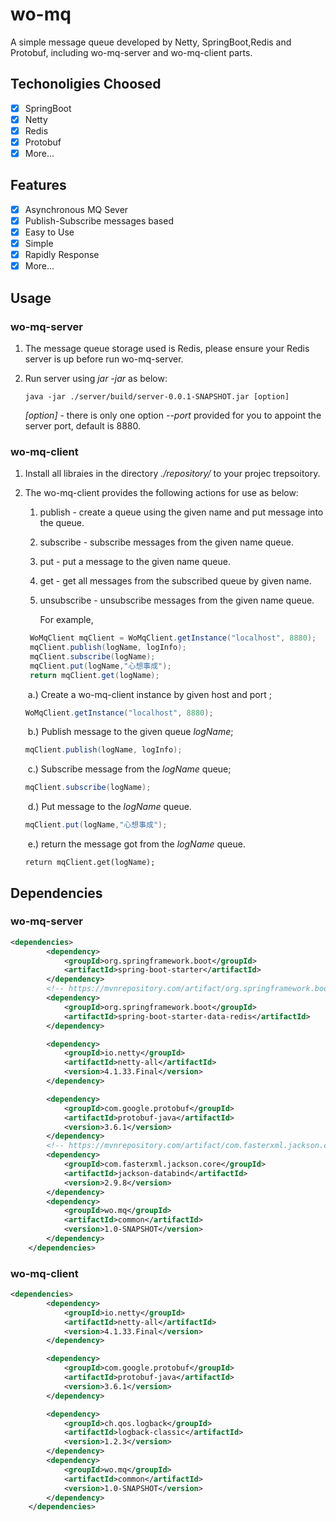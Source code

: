 # wo-mq
A simple message queue developed by Netty, SpringBoot,Redis and Protobuf, including wo-mq-server and wo-mq-client parts.

## Techonoligies Choosed

- [x] SpringBoot
- [x] Netty
- [x] Redis
- [x] Protobuf
- [x] More...

## Features

- [x] Asynchronous MQ Sever
- [x] Publish-Subscribe messages based 
- [x] Easy to Use
- [x] Simple
- [x] Rapidly Response
- [x] More...

## Usage

### wo-mq-server

1. The message queue storage used is Redis, please ensure your Redis server is up before run wo-mq-server.

2. Run server using *jar -jar* as below:

   ```shell
   java -jar ./server/build/server-0.0.1-SNAPSHOT.jar [option]
   ```

   *[option]* - there is only one option *--port* provided for you to appoint the server port, default is 8880.

### wo-mq-client

1. Install  all libraies in the directory *./repository/* to your projec trepsoitory.

2. The wo-mq-client provides the following actions for use as below:

   1. publish - create a queue using the given name and put message into the queue.

   2. subscribe - subscribe messages from the given name queue.

   3. put - put a message to the given name queue.

   4. get - get all messages from the subscribed queue by given name.

   5. unsubscribe - unsubscribe messages from the given name queue.

      For example,

   ```java
    WoMqClient mqClient = WoMqClient.getInstance("localhost", 8880);
    mqClient.publish(logName, logInfo); 
    mqClient.subscribe(logName);
    mqClient.put(logName,"心想事成");
    return mqClient.get(logName);
   ```

   ​	a.) Create a wo-mq-client instance by given host and port ;

   ```java
   WoMqClient.getInstance("localhost", 8880);
   ```

   ​	b.) Publish message to the given queue *logName*;

   ```java
   mqClient.publish(logName, logInfo); 
   ```

   ​	c.) Subscribe message from the *logName* queue;

   ```java
   mqClient.subscribe(logName);
   ```

   ​	d.) Put message to the *logName* queue.

   ```java
   mqClient.put(logName,"心想事成");
   ```

   ​	e.) return the message got from the *logName* queue.

   ```
   return mqClient.get(logName);
   ```

   

## Dependencies

### 	wo-mq-server

```xml
<dependencies>
        <dependency>
            <groupId>org.springframework.boot</groupId>
            <artifactId>spring-boot-starter</artifactId>
        </dependency>
        <!-- https://mvnrepository.com/artifact/org.springframework.boot/spring-boot-starter-data-redis -->
        <dependency>
            <groupId>org.springframework.boot</groupId>
            <artifactId>spring-boot-starter-data-redis</artifactId>
        </dependency>

        <dependency>
            <groupId>io.netty</groupId>
            <artifactId>netty-all</artifactId>
            <version>4.1.33.Final</version>
        </dependency>

        <dependency>
            <groupId>com.google.protobuf</groupId>
            <artifactId>protobuf-java</artifactId>
            <version>3.6.1</version>
        </dependency>
        <!-- https://mvnrepository.com/artifact/com.fasterxml.jackson.core/jackson-databind -->
        <dependency>
            <groupId>com.fasterxml.jackson.core</groupId>
            <artifactId>jackson-databind</artifactId>
            <version>2.9.8</version>
        </dependency>
        <dependency>
            <groupId>wo.mq</groupId>
            <artifactId>common</artifactId>
            <version>1.0-SNAPSHOT</version>
        </dependency>
    </dependencies>
```



### 	wo-mq-client

```xml
<dependencies>
        <dependency>
            <groupId>io.netty</groupId>
            <artifactId>netty-all</artifactId>
            <version>4.1.33.Final</version>
        </dependency>

        <dependency>
            <groupId>com.google.protobuf</groupId>
            <artifactId>protobuf-java</artifactId>
            <version>3.6.1</version>
        </dependency>

        <dependency>
            <groupId>ch.qos.logback</groupId>
            <artifactId>logback-classic</artifactId>
            <version>1.2.3</version>
        </dependency>
        <dependency>
            <groupId>wo.mq</groupId>
            <artifactId>common</artifactId>
            <version>1.0-SNAPSHOT</version>
        </dependency>
    </dependencies>
```

